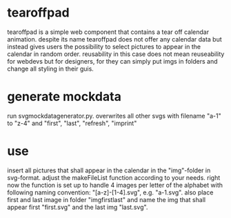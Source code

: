 # tearoffpad
tearoffpad is a simple web component that contains a tear off calendar animation. despite its name tearoffpad does not offer any calendar data but instead gives users the possibility to select pictures to appear in the calendar in random order. reusability in this case does not mean reuseability for webdevs but for designers, for they can simply put imgs in folders and change all styling in their guis.

# generate mockdata
run svgmockdatagenerator.py. overwrites all other svgs with filename "a-1" to "z-4" and "first", "last", "refresh", "imprint"

# use
insert all pictures that shall appear in the calendar in the "img"-folder in svg-format. adjust the makeFileList function according to your needs. right now the function is set up to handle 4 images per letter of the alphabet with following naming convention: "[a-z]-[1-4].svg", e.g. "a-1.svg".
also place first and last image in folder "imgfirstlast" and name the img that shall appear first "first.svg" and the last img "last.svg".
